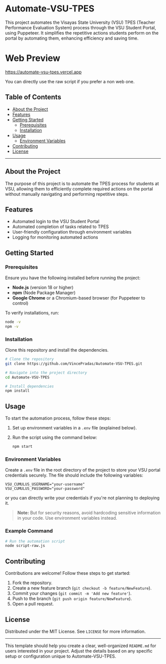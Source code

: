 # Automate-VSU-TPES

This project automates the Visayas State University (VSU) TPES (Teacher Performance Evaluation System) process through the VSU Student Portal, using Puppeteer. It simplifies the repetitive actions students perform on the portal by automating them, enhancing efficiency and saving time.

# Web Preview
https://automate-vsu-tpes.vercel.app

You can directly use the raw script if you prefer a non web one.

## Table of Contents

- [About the Project](#about-the-project)
- [Features](#features)
- [Getting Started](#getting-started)
  - [Prerequisites](#prerequisites)
  - [Installation](#installation)
- [Usage](#usage)
  - [Environment Variables](#environment-variables)
- [Contributing](#contributing)
- [License](#license)

---

## About the Project

The purpose of this project is to automate the TPES process for students at VSU, allowing them to efficiently complete required actions on the portal without manually navigating and performing repetitive steps.

## Features

- Automated login to the VSU Student Portal
- Automated completion of tasks related to TPES
- User-friendly configuration through environment variables
- Logging for monitoring automated actions

## Getting Started

### Prerequisites

Ensure you have the following installed before running the project:

- **Node.js** (version 18 or higher)
- **npm** (Node Package Manager)
- **Google Chrome** or a Chromium-based browser (for Puppeteer to control)

To verify installations, run:

```bash
node -v
npm -v
```

### Installation

Clone this repository and install the dependencies.

```bash
# Clone the repository
git clone https://github.com/VincePradas/Automate-VSU-TPES.git

# Navigate into the project directory
cd Automate-VSU-TPES

# Install dependencies
npm install
```

## Usage

To start the automation process, follow these steps:

1. Set up environment variables in a `.env` file (explained below).
2. Run the script using the command below:

   ```bash
   npm start
   ```

### Environment Variables

Create a `.env` file in the root directory of the project to store your VSU portal credentials securely. The file should include the following variables:

```env
VSU_CUMULUS_USERNAME="your-username"
VSU_CUMULUS_PASSWORD="your-password"
```
or you can directly write your credentials if you're not planning to deploying it.

> **Note:** But for security reasons, avoid hardcoding sensitive information in your code. Use environment variables instead.

### Example Command

```bash
# Run the automation script
node script-raw.js
```

## Contributing

Contributions are welcome! Follow these steps to get started:

1. Fork the repository.
2. Create a new feature branch (`git checkout -b feature/NewFeature`).
3. Commit your changes (`git commit -m 'Add new feature'`).
4. Push to the branch (`git push origin feature/NewFeature`).
5. Open a pull request.

## License

Distributed under the MIT License. See `LICENSE` for more information.

---

This template should help you create a clear, well-organized `README.md` for users interested in your project. Adjust the details based on any specific setup or configuration unique to Automate-VSU-TPES.
